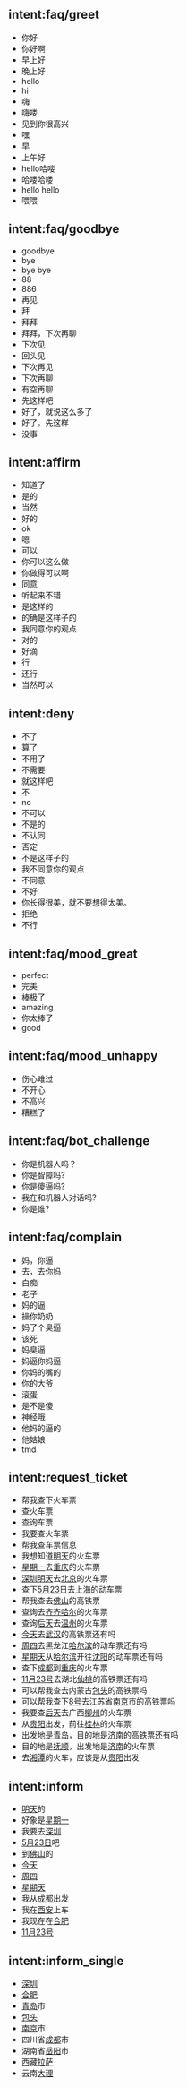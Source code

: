 ## intent:faq/greet
- 你好
- 你好啊
- 早上好
- 晚上好
- hello
- hi
- 嗨
- 嗨喽
- 见到你很高兴
- 嘿
- 早
- 上午好
- hello哈喽
- 哈喽哈喽
- hello hello
- 喂喂

## intent:faq/goodbye
- goodbye
- bye
- bye bye
- 88
- 886
- 再见
- 拜
- 拜拜
- 拜拜，下次再聊
- 下次见
- 回头见
- 下次再见
- 下次再聊
- 有空再聊
- 先这样吧
- 好了，就说这么多了
- 好了，先这样
- 没事

## intent:affirm
- 知道了
- 是的
- 当然
- 好的
- ok
- 嗯
- 可以
- 你可以这么做
- 你做得可以啊
- 同意
- 听起来不错
- 是这样的
- 的确是这样子的
- 我同意你的观点
- 对的
- 好滴
- 行
- 还行
- 当然可以

## intent:deny
- 不了
- 算了
- 不用了
- 不需要
- 就这样吧
- 不
- no
- 不可以
- 不是的
- 不认同
- 否定
- 不是这样子的
- 我不同意你的观点
- 不同意
- 不好
- 你长得很美，就不要想得太美。
- 拒绝
- 不行

## intent:faq/mood_great
- perfect
- 完美
- 棒极了
- amazing
- 你太棒了
- good

## intent:faq/mood_unhappy
- 伤心难过
- 不开心
- 不高兴
- 糟糕了

## intent:faq/bot_challenge
- 你是机器人吗？
- 你是智障吗?
- 你是傻逼吗?
- 我在和机器人对话吗?
- 你是谁?

## intent:faq/complain
- 妈，你逼
- 去，去你妈
- 白痴
- 老子
- 妈的逼
- 操你奶奶
- 妈了个臭逼
- 该死
- 妈臭逼
- 妈逼你妈逼
- 你妈的嘴的
- 你的大爷
- 滚蛋
- 是不是傻
- 神经哦
- 他妈的逼的
- 他姑娘
- tmd


## intent:request_ticket
- 帮我查下火车票
- 查火车票
- 查询车票
- 我要查火车票
- 帮我查车票信息
- 我想知道[明天](date_time)的火车票
- [星期一](date_time)去[重庆](end)的火车票
- [深圳](start)[明天](date_time)去[北京](end)的火车票
- 查下[5月23日](date_time)去[上海](end)的动车票
- 帮我查去[佛山](end)的高铁票
- 查询去[齐齐哈尔](end)的火车票
- 查询[后天](date_time)去[温州](end)的火车票
- [今天](date_time)去[武汉](end)的高铁票还有吗
- [周四](date_time)去黑龙江[哈尔滨](end)的动车票还有吗
- [星期天](date_time)从[哈尔滨](start)开往[沈阳](end)的动车票还有吗
- 查下[成都](start)到[重庆](end)的火车票 
- [11月23号](date_time)去湖北[仙桃](end)的高铁票还有吗
- 可以帮我查去内蒙古[包头](end)的高铁票吗
- 可以帮我查下[8号](date_time)去江苏省[南京](end)市的高铁票吗
- 我要查[后天](date_time)去广西[柳州](end)的火车票
- 从[贵阳](start)出发，前往[桂林](end)的火车票
- 出发地是[青岛](start)，目的地是[济南](end)的高铁票还有吗
- 目的地是[抚顺](end)，出发地是[济南](start)的火车票
- 去[湘潭](end)的火车，应该是从[贵阳](start)出发

## intent:inform
- [明天](date_time)的
- 好象是[星期一](date_time)
- 我要去[深圳](end)
- [5月23日](date_time)吧
- 到[佛山](end)的
- [今天](date_time)
- [周四](date_time)
- [星期天](date_time)
- 我从[成都](start)出发
- 我在[西安](start)上车
- 我现在在[合肥](start)
- [11月23号](date_time)
## intent:inform_single
- [深圳](start)
- [合肥](start)
- [青岛](end)市
- [包头](start)
- [南京](end)市
- 四川省[成都](start)市
- 湖南省[岳阳](start)市
- 西藏[拉萨](end)
- 云南[大理](end)
